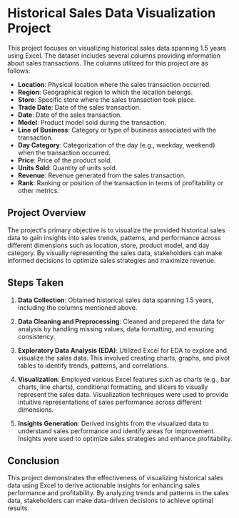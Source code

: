 # Historical Sales Data Visualization Project

This project focuses on visualizing historical sales data spanning 1.5 years using Excel. The dataset includes several columns providing information about sales transactions. The columns utilized for this project are as follows:

- **Location**: Physical location where the sales transaction occurred.
- **Region**: Geographical region to which the location belongs.
- **Store**: Specific store where the sales transaction took place.
- **Trade Date**: Date of the sales transaction.
- **Date**: Date of the sales transaction.
- **Model**: Product model sold during the transaction.
- **Line of Business**: Category or type of business associated with the transaction.
- **Day Category**: Categorization of the day (e.g., weekday, weekend) when the transaction occurred.
- **Price**: Price of the product sold.
- **Units Sold**: Quantity of units sold.
- **Revenue**: Revenue generated from the sales transaction.
- **Rank**: Ranking or position of the transaction in terms of profitability or other metrics.

## Project Overview

The project's primary objective is to visualize the provided historical sales data to gain insights into sales trends, patterns, and performance across different dimensions such as location, store, product model, and day category. By visually representing the sales data, stakeholders can make informed decisions to optimize sales strategies and maximize revenue.

## Steps Taken

1. **Data Collection**: Obtained historical sales data spanning 1.5 years, including the columns mentioned above.

2. **Data Cleaning and Preprocessing**: Cleaned and prepared the data for analysis by handling missing values, data formatting, and ensuring consistency.

3. **Exploratory Data Analysis (EDA)**: Utilized Excel for EDA to explore and visualize the sales data. This involved creating charts, graphs, and pivot tables to identify trends, patterns, and correlations.

4. **Visualization**: Employed various Excel features such as charts (e.g., bar charts, line charts), conditional formatting, and slicers to visually represent the sales data. Visualization techniques were used to provide intuitive representations of sales performance across different dimensions.

5. **Insights Generation**: Derived insights from the visualized data to understand sales performance and identify areas for improvement. Insights were used to optimize sales strategies and enhance profitability.

## Conclusion

This project demonstrates the effectiveness of visualizing historical sales data using Excel to derive actionable insights for enhancing sales performance and profitability. By analyzing trends and patterns in the sales data, stakeholders can make data-driven decisions to achieve optimal results.
